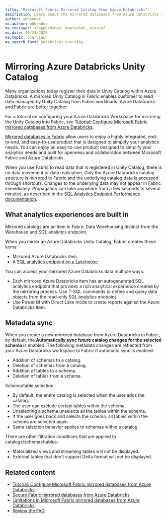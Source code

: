 ```yaml
---
title: "Microsoft Fabric Mirrored Catalog From Azure Databricks"
description: Learn about the mirrored databases from Azure Databricks in Microsoft Fabric.
author: whhender
ms.author: whhender
ms.reviewer: sheppardshep, mspreshah, wiassaf
ms.date: 10/24/2025
ms.topic: overview
ms.search.form: Databricks overview
---
```


# Mirroring Azure Databricks Unity Catalog

Many organizations today register their data in Unity Catalog within Azure Databricks. A mirrored Unity Catalog in Fabric enables customer to read data managed by Unity Catalog from Fabric workloads. Azure Databricks and Fabric are better together.

For a tutorial on configuring your Azure Databricks Workspace for mirroring the Unity Catalog into Fabric, see [Tutorial: Configure Microsoft Fabric mirrored databases from Azure Databricks](../mirroring/azure-databricks-tutorial.md).

[Mirrored databases in Fabric](../mirroring/overview.md) allow users to enjoy a highly integrated, end-to-end, and easy-to-use product that is designed to simplify your analytics needs. You can enjoy an easy-to-use product designed to simplify your analytics needs and built for openness and collaboration between Microsoft Fabric and Azure Databricks.

When you use Fabric to read data that is registered in Unity Catalog, there is no data movement or data replication. Only the Azure Databricks catalog structure is mirrored to Fabric and the underlying catalog data is accessed through shortcuts. Changes to the underlying data may not appear in Fabric immediately. Propagation can take anywhere from a few seconds to several minutes, as described in the [SQL Analytics Endpoint Performance documentation](../data-warehouse/sql-analytics-endpoint-performance.md).

## What analytics experiences are built in

Mirrored catalogs are an item in Fabric Data Warehousing distinct from the Warehouse and SQL analytics endpoint.

When you mirror an Azure Databricks Unity Catalog, Fabric creates these items:

- Mirrored Azure Databricks item
- A [SQL analytics endpoint on a Lakehouse](../data-warehouse/get-started-lakehouse-sql-analytics-endpoint.md)

You can access your mirrored Azure Databricks data multiple ways:

- Each mirrored Azure Databricks item has an autogenerated SQL analytics endpoint that provides a rich analytical experience created by the mirroring process. Use T-SQL commands to define and query data objects from the read-only SQL analytics endpoint.
- Use Power BI with Direct Lake mode to create reports against the Azure Databricks item.

## Metadata sync

When you create a new mirrored database from Azure Databricks in Fabric, by default, the **Automatically sync future catalog changes for the selected schema** is enabled. The following metadata changes are reflected from your Azure Databricks workspace to Fabric if automatic sync is enabled:

- Addition of schemas to a catalog.
- Deletion of schemas from a catalog.
- Addition of tables to a schema.
- Deletion of tables from a schema.

Schema/table selection:

- By default, the entire catalog is selected when the user adds the catalog.
- The user can exclude certain tables within the schema.
- Unselecting a schema unselects all the tables within the schema.
- If the user goes back and selects the schema, all tables within the schema are selected again.
- Same selection behavior applies to schemas within a catalog.

There are other filtration conditions that are applied to catalogs/schemas/tables:

- Materialized views and streaming tables will not be displayed.
- External tables that don't support Delta format will not be displayed.

## Related content

- [Tutorial: Configure Microsoft Fabric mirrored databases from Azure Databricks](../mirroring/azure-databricks-tutorial.md)
- [Secure Fabric mirrored databases from Azure Databricks](../mirroring/azure-databricks-security.md)
- [Limitations in Microsoft Fabric mirrored databases from Azure Databricks](../mirroring/azure-databricks-limitations.md)
- [Review the FAQ](../mirroring/azure-databricks-faq.yml)
